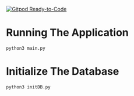 [![Gitpod Ready-to-Code](https://img.shields.io/badge/Gitpod-Ready--to--Code-blue?logo=gitpod)](https://gitpod.io/#https://github.com/NJPitilal/leapp) 

# Running The Application
```
python3 main.py
```

# Initialize The Database

```
python3 initDB.py
```
